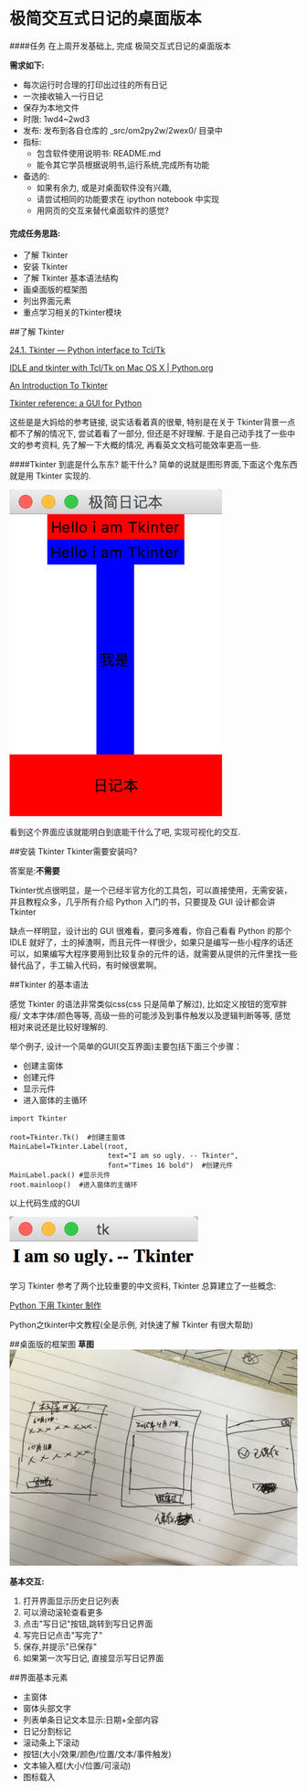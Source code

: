 # 极简交互式日记的桌面版本

####任务
在上周开发基础上, 完成 极简交互式日记的桌面版本

**需求如下:**

- 每次运行时合理的打印出过往的所有日记
- 一次接收输入一行日记
- 保存为本地文件
- 时限: 1wd4~2wd3
- 发布: 发布到各自仓库的 _src/om2py2w/2wex0/ 目录中
- 指标:
    - 包含软件使用说明书: README.md
    - 能令其它学员根据说明书,运行系统,完成所有功能
- 备选的:
    - 如果有余力, 或是对桌面软件没有兴趣, 
    - 请尝试相同的功能要求在 ipython notebook 中实现
    - 用网页的交互来替代桌面软件的感觉?

#### 完成任务思路:

* 了解 Tkinter
* 安装 Tkinter
* 了解 Tkinter 基本语法结构
* 画桌面版的框架图
* 列出界面元素
* 重点学习相关的Tkinter模块


##了解 Tkinter


[24.1. Tkinter — Python interface to Tcl/Tk](https://docs.python.org/2.7/library/tkinter.html)

[IDLE and tkinter with Tcl/Tk on Mac OS X | Python.org](https://www.python.org/download/mac/tcltk/)

[An Introduction To Tkinter](http://effbot.org/tkinterbook/tkinter-index.htm)

[Tkinter reference: a GUI for Python](http://infohost.nmt.edu/tcc/help/pubs/tkinter)

这些是是大妈给的参考链接, 说实话看着真的很晕, 特别是在关于 Tkinter背景一点都不了解的情况下, 尝试着看了一部分, 但还是不好理解.
于是自己动手找了一些中文的参考资料, 先了解一下大概的情况, 再看英文文档可能效率更高一些.

####Tkinter 到底是什么东东? 能干什么?
简单的说就是图形界面,下面这个鬼东西就是用 Tkinter 实现的.

![](QQ20151027-0@2x.png)

看到这个界面应该就能明白到底能干什么了吧, 实现可视化的交互.

##安装 Tkinter
Tkinter需要安装吗?
 
答案是:**不需要**

Tkinter优点很明显，是一个已经半官方化的工具包，可以直接使用，无需安装，并且教程众多，几乎所有介绍 Python 入门的书，只要提及 GUI 设计都会讲 Tkinter

缺点一样明显，设计出的 GUI 很难看，要问多难看，你自己看看 Python 的那个 IDLE 就好了，土的掉渣啊，而且元件一样很少，如果只是编写一些小程序的话还可以，如果编写大程序要用到比较复杂的元件的话，就需要从提供的元件里找一些替代品了，手工输入代码，有时候很累啊。

##Tkinter 的基本语法

感觉 Tkinter 的语法非常类似css(css 只是简单了解过), 比如定义按钮的宽窄胖瘦/ 文本字体/颜色等等, 高级一些的可能涉及到事件触发以及逻辑判断等等, 感觉相对来说还是比较好理解的.

举个例子, 设计一个简单的GUI(交互界面)主要包括下面三个步骤：
- 创建主窗体
- 创建元件
- 显示元件
- 进入窗体的主循环

```
import Tkinter

root=Tkinter.Tk()  #创建主窗体
MainLabel=Tkinter.Label(root,
                        text="I am so ugly. -- Tkinter",
                        font="Times 16 bold")  #创建元件
MainLabel.pack() #显示元件
root.mainloop()  #进入窗体的主循环

```
以上代码生成的GUI

![](QQ20151027-1@2x.png)

学习 Tkinter 参考了两个比较重要的中文资料, Tkinter 总算建立了一些概念:

[Python 下用 Tkinter 制作 ](GUIhttp://pikipity.github.io/blog/python-tkinter.html)

Python之tkinter中文教程(全是示例, 对快速了解 Tkinter 有很大帮助)

##桌面版的框架图
**草图**
![](1.pic.jpg)

**基本交互:**
1. 打开界面显示历史日记列表
2. 可以滑动滚轮查看更多
3. 点击"写日记"按钮,跳转到写日记界面
4. 写完日记点击"写完了"
5. 保存,并提示"已保存"
6. 如果第一次写日记, 直接显示写日记界面

##界面基本元素

- 主窗体
- 窗体头部文字
- 列表单条日记文本显示:日期+全部内容
- 日记分割标记
- 滚动条上下滚动
- 按钮(大小/效果/颜色/位置/文本/事件触发)
- 文本输入框(大小/位置/可滚动)
- 图标载入






